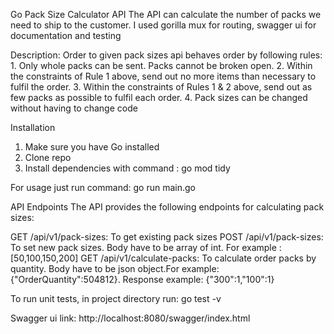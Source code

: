 Go Pack Size Calculator API
The API can calculate the number of packs we need to ship to the customer. 
I used gorilla mux for routing, swagger ui for documentation and testing 

Description:
 Order to given pack sizes api behaves order by following rules:
    1.	Only whole packs can be sent. Packs cannot be broken open. 
    2.	Within the constraints of Rule 1 above, send out no more items than necessary to fulfil the order. 
    3.	Within the constraints of Rules 1 & 2 above, send out as few packs as possible to fulfil each order. 
    4.  Pack sizes can be changed without having to change code


Installation 
1. Make sure you have Go installed
2. Clone repo
3. Install dependencies with command : go mod tidy

For usage just run command: go run main.go 

API Endpoints
The API provides the following endpoints for calculating pack sizes:

GET /api/v1/pack-sizes: To get existing pack sizes 
POST /api/v1/pack-sizes: To set new pack sizes. Body have to be array of int. For example : [50,100,150,200]
GET /api/v1/calculate-packs: To calculate order packs by quantity. Body have to be json object.For example: {"OrderQuantity":504812}. Response example: {"300":1,"100":1}

To run unit tests, in project directory run: go test -v

Swagger ui link: http://localhost:8080/swagger/index.html